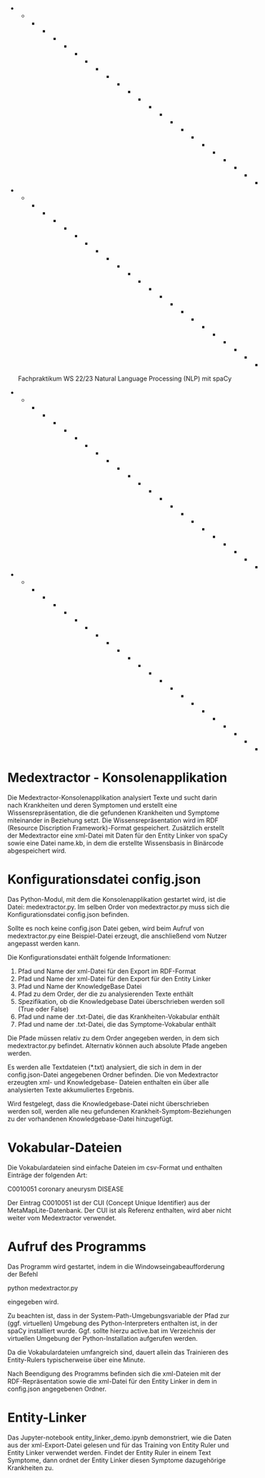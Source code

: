 + + + + + + + + + + + + + + + + + + + + + + + + 
+ + + + + + + + + + + + + + + + + + + + + + + +

   Fachpraktikum WS 22/23
   Natural Language Processing (NLP) mit spaCy

+ + + + + + + + + + + + + + + + + + + + + + + +
+ + + + + + + + + + + + + + + + + + + + + + + +


Medextractor - Konsolenapplikation
==================================

Die Medextractor-Konsolenapplikation analysiert Texte und sucht darin nach
Krankheiten und deren Symptomen und erstellt eine Wissensrepräsentation, die
die gefundenen Krankheiten und Symptome miteinander in Beziehung setzt. Die
Wissensrepräsentation wird im RDF (Resource Discription Framework)-Format
gespeichert. Zusätzlich erstellt der Medextractor eine xml-Datei mit Daten
für den Entity Linker von spaCy sowie eine Datei name.kb, in dem die erstellte
Wissensbasis in Binärcode abgespeichert wird.


Konfigurationsdatei config.json
===============================
Das Python-Modul, mit dem die Konsolenapplikation gestartet wird, ist die Datei:
medextractor.py. Im selben Order von medextractor.py muss sich die Konfigurationsdatei
config.json befinden.

Sollte es noch keine config.json Datei geben, wird beim Aufruf von medextractor.py
eine Beispiel-Datei erzeugt, die anschließend vom Nutzer angepasst werden kann.

Die Konfigurationsdatei enthält folgende Informationen:

1. Pfad und Name der xml-Datei für den Export im RDF-Format
2. Pfad und Name der xml-Datei für den Export für den Entity Linker
3. Pfad und Name der KnowledgeBase Datei
4. Pfad zu dem Order, der die zu analysierenden Texte enthält
5. Spezifikation, ob die Knowledgebase Datei überschrieben werden soll (True oder False)
6. Pfad und name der .txt-Datei, die das Krankheiten-Vokabular enthält
7. Pfad und name der .txt-Datei, die das Symptome-Vokabular enthält

Die Pfade müssen relativ zu dem Order angegeben werden, in dem sich
medextractor.py befindet. Alternativ können auch absolute Pfade angeben werden.

Es werden alle Textdateien (*.txt) analysiert, die sich in dem in der config.json-Datei
angegebenen Ordner befinden. Die von Medextractor erzeugten xml- und Knowledgebase-
Dateien enthalten ein über alle analysierten Texte akkumuliertes Ergebnis.

Wird festgelegt, dass die Knowledgebase-Datei nicht überschrieben werden
soll, werden alle neu gefundenen Krankheit-Symptom-Beziehungen zu der
vorhandenen Knowledgebase-Datei hinzugefügt.


Vokabular-Dateien
=================
Die Vokabulardateien sind einfache Dateien im csv-Format und enthalten
Einträge der folgenden Art:

C0010051	coronary aneurysm	DISEASE

Der Eintrag C0010051 ist der CUI (Concept Unique Identifier) aus der
MetaMapLite-Datenbank. Der CUI ist als Referenz enthalten, wird aber nicht
weiter vom Medextractor verwendet.


Aufruf des Programms
====================
Das Programm wird gestartet, indem in die Windowseingabeaufforderung der Befehl

   python medextractor.py

eingegeben wird.

Zu beachten ist, dass in der System-Path-Umgebungsvariable der Pfad zur
(ggf. virtuellen) Umgebung des Python-Interpreters enthalten ist, in der
spaCy installiert wurde. Ggf. sollte hierzu active.bat im Verzeichnis
der virtuellen Umgebung der Python-Installation aufgerufen werden.

Da die Vokabulardateien umfangreich sind, dauert allein das Trainieren des
Entity-Rulers typischerweise über eine Minute.

Nach Beendigung des Programms befinden sich die xml-Dateien mit der
RDF-Repräsentation sowie die xml-Datei für den Entity Linker in dem
in config.json angegebenen Ordner.


Entity-Linker
=============
Das Jupyter-notebook entity_linker_demo.ipynb demonstriert, wie die Daten
aus der xml-Export-Datei gelesen und für das Training von Entity Ruler und Entity
Linker verwendet werden. Findet der Entity Ruler in einem Text Symptome, dann
ordnet der Entity Linker diesen Symptome dazugehörige Krankheiten zu.

